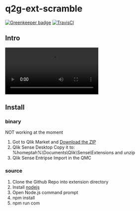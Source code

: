 # q2g-ext-scramble
[![Greenkeeper badge](https://badges.greenkeeper.io/q2g/q2g-ext-scramble.svg)](https://greenkeeper.io/)
[![TravisCI](https://travis-ci.org/q2g/q2g-ext-scramble.svg?branch=master)](https://travis-ci.org/q2g/q2g-ext-scramble)

## Intro

![teaser](https://github.com/q2g/q2g-ext-scramble/raw/master/docs/teaser.mp4 "Short teaser")

## Install

### binary

NOT working at the moment

1. Got to Qlik Market and [Download the ZIP](http://market.qlik.com/solutions/akquinet_extension_package)
2. Qlik Sense Desktop
   Copy it to: %homeptah%\Documents\Qlik\Sense\Extensions and unzip
3. Qlik Sense Entripse
   Import in the QMC

### source

1. Clone the Github Repo into extension directory
2. Install [nodejs](https://nodejs.org/)
3. Open Node.js command prompt
4. npm install
5. npm run com

